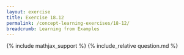 ```yaml
---
layout: exercise
title: Exercise 18.12
permalink: /concept-learning-exercises/18-12/
breadcrumb: Learning from Examples
---
```


{% include mathjax_support %}
{% include_relative question.md %}
